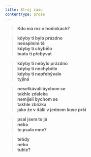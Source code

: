 ```yaml
---
title: Stroj času
contentType: prose
---
```


> **Kdo má rez v hodinkách?**

  

> **kdyby ti bylo prázdno  
> nenaplním tě  
> kdyby ti chybělo  
> budu ti přebývat**

  

> **kdyby ti nebylo prázdno  
> kdyby ti nechybělo  
> kdyby ti nepřebývalo  
> tyjiná**

  

> **nesetkávali bychom se  
> takhle zdaleka  
> nemíjeli bychom se  
> takhle zblízka  
> jako že v itálii v jednom kuse prší**

  

> **psal jsem to já  
> nebo  
> to psalo mne?**

  

> **tehdy  
> nebo  
> tuhle?**
